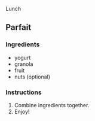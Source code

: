 Lunch

## Parfait

### Ingredients

- yogurt
- granola
- fruit
- nuts (optional)

### Instructions

1. Combine ingredients together.
2. Enjoy!

